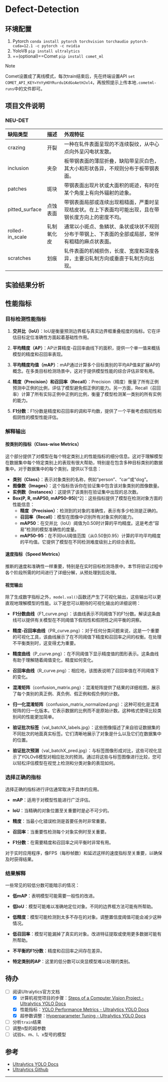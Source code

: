 # Defect-Detection
## 环境配置

1. Pytorch `conda install pytorch torchvision torchaudio pytorch-cuda=12.1 -c pytorch -c nvidia`
2. YoloV8  `pip install ultralytics`
3. ==(optional)==Comet `pip install comet_ml` 

> [!note]
>
> Comet设置成了离线模式，每次train结束后，先在终端设置API `set COMET_API_KEY=YnYyHOYRurdu1KdGoAetHJxl4`，再按照提示上传本地`.cometml-runs`中的文件即可。

## 项目文件说明

### NEU-DET

| 缺陷类型        | 描述       | 外观特征                                                     |
| :-------------- | :--------- | :----------------------------------------------------------- |
| crazing         | 开裂       | 一种在轧件表面呈现的不连续裂纹，从中心点向外呈闪电状发散。   |
| inclusion       | 夹杂       | 板带钢表面的薄层折叠，缺陷带呈灰白色，其大小和形状各异，不规则分布于板带钢表面。 |
| patches         | 斑块       | 带钢表面出现片状或大面积的斑迹，有时在某个角度上有向外辐射的迹象。 |
| pitted_surface  | 点蚀表面   | 带钢表面局部或连续出现粗糙面，严重时呈现桔皮状。在上下表面均可能出现，且在带钢长度方向上的密度不均。 |
| rolled-in_scale | 轧制氧化皮 | 通常以小斑点、鱼鳞状、条状或块状不规则分布于带钢上、下表面的全部或局部，常伴有粗糙的麻点状表面。 |
| scratches       | 划痕       | 轧件表面的机械损伤，长度、宽度和深度各异，主要沿轧制方向或垂直于轧制方向出现。 |

## 实验结果分析

## 性能指标

### 目标检测性能指标

1. **交并比（IoU）**：IoU是衡量预测边界框与真实边界框重叠程度的指标。它在评估目标定位准确性方面起着基础性作用。

2. **平均精度（AP）**：AP计算精度-召回率曲线下的面积，提供一个单一值来概括模型的精度和召回率表现。

3. **平均精度均值（mAP）**：mAP通过计算多个目标类别的平均AP值来扩展AP的概念。在多类目标检测场景中，这对于提供模型性能的综合评估非常有用。

4. **精度（Precision）和召回率（Recall）**：Precision（精度）衡量了所有正例预测中正例的比例，评估了模型避免假正例的能力。另一方面，Recall（召回率）计算了所有实际正例中正例的比例，衡量了模型检测某一类别的所有实例的能力。

5. **F1分数**：F1分数是精度和召回率的调和平均数，提供了一个平衡考虑假阳性和假阴性的模型性能评估。

### 解释输出

#### 按类别的指标（Class-wise Metrics）

这个部分提供了对模型在每个特定类别上的性能指标的细分信息。这对于理解模型在数据集中每个特定类别上的表现有很大帮助，特别是在包含多种目标类别的数据集中。对于数据集中的每个类别，提供以下信息：

- **类别（Class）**：表示对象类别的名称，例如“person”、“car”或“dog”。
- **图像数（Images）**：这个指标告诉你在验证集中包含该对象类别的图像数量。
- **实例数（Instances）**：这提供了该类别在验证集中出现的总次数。
- **Box(P, R, mAP50, mAP50-95)**[^2]：这些指标提供了模型在检测对象方面的性能信息：
    - **精度（Precision）**：检测到的对象的准确性，表示有多少检测是正确的。
    - **召回率（Recall）**：模型在图像中识别所有对象实例的能力。
    - **mAP50**：在交并比（IoU）阈值为0.50时计算的平均精度。这是考虑“容易”检测的模型准确性的度量。
    - **mAP50-95**：在不同IoU阈值范围（从0.50到0.95）计算的平均平均精度的平均值。它提供了模型在不同检测难度级别上的综合表现。

#### 速度指标（Speed Metrics）

推断的速度和准确性一样重要，特别是在实时目标检测场景中。本节将验证过程中各个阶段所需的时间进行了详细分解，从预处理到后处理。

#### 视觉输出

除了生成数字指标之外，`model.val()`函数还产生了可视化输出，这些输出可以更直观地理解模型的性能。以下是您可以期待的可视化输出的详细说明：

- **F1分数曲线**（F1_curve.png）：该曲线表示不同阈值下的F1分数。解读这条曲线可以提供有关模型在不同阈值下假阳性和假阴性之间平衡的洞察。
  
- **精度-召回率曲线**（PR_curve.png）：对于任何分类问题来说，这是一个重要的可视化工具，该曲线展示了在不同阈值下精度和召回率之间的权衡。在处理不平衡类别时，这变得尤为重要。
  
- **精度曲线**（P_curve.png）：在不同阈值下显示精度值的图形表示。这条曲线有助于理解随着阈值变化，精度如何变化。
  
- **召回率曲线**（R_curve.png）：相应地，该图表说明了召回率值在不同阈值下的变化。
  
- **混淆矩阵**（confusion_matrix.png）：混淆矩阵提供了结果的详细视图，展示了每个类别的真正例、真负例、假正例和假负例的计数。
  
- **归一化混淆矩阵**（confusion_matrix_normalized.png）：这种可视化是混淆矩阵的归一化版本。它表示数据的比例而不是原始计数。这种格式使得比较类别间的性能更加简单。
  
- **验证批次标签**（val_batchX_labels.jpg）：这些图像描述了来自验证数据集的不同批次的地面真实标签。它们清晰地展示了对象是什么以及它们在数据集中的位置。
  
- **验证批次预测**（val_batchX_pred.jpg）：与标签图像形成对比，这些可视化显示了YOLOv8模型对相应批次的预测。通过将这些与标签图像进行比较，您可以轻松评估模型在视觉上检测和分类对象的表现如何。

### 选择正确的指标

选择正确的指标进行评估通常取决于具体的应用。

- **mAP**：适用于对模型性能进行广泛评估。

- **IoU**：当精确的对象位置至关重要时是必不可少的。

- **精度**：当最小化错误检测是首要任务时非常重要。

- **召回率**：当重要性检测每个对象实例时至关重要。

- **F1分数**：在需要精度和召回率之间平衡时非常有用。

对于实时应用程序，像FPS（每秒帧数）和延迟这样的速度指标至关重要，以确保及时获得结果。

### **结果解释**

一些常见的较低分数可能暗示的情况：

- **低mAP**：表明模型可能需要一般性的改进。

- **低IoU**：模型可能难以准确地定位对象。不同的边界框方法可能有所帮助。

- **低精度**：模型可能检测到太多不存在的对象。调整置信度阈值可能会减少这种情况。

- **低召回率**：模型可能漏掉了真实的对象。改进特征提取或使用更多数据可能有所帮助。

- **不平衡的F1分数**：精度和召回率之间存在差异。

- **特定类别的AP**：这里的低分数可以突显模型难以处理的类别。

## 待办

- [ ] 阅读Ultralytics官方文档
  - [x] 计算机视觉项目的步骤：[Steps of a Computer Vision Project - Ultralytics YOLO Docs](https://docs.ultralytics.com/guides/steps-of-a-cv-project/)
  - [x] 性能指标：[YOLO Performance Metrics - Ultralytics YOLO Docs](https://docs.ultralytics.com/guides/yolo-performance-metrics/)
  - [x] 超参数调整：[Hyperparameter Tuning - Ultralytics YOLO Docs](https://docs.ultralytics.com/guides/hyperparameter-tuning/)
- [ ] 分析`train`结果
- [ ] 调整n型的超参数
- [ ] 试验s、m、l、x型号的模型

## 参考

- [Ultralytics YOLO Docs](https://docs.ultralytics.com/modes/)
- [Ultralytics Github](https://github.com/ultralytics/ultralytics)

---

[^1]: 精度（Precision）、召回率（Recall）和mAP指标（mAP50和mAP50-95），其中“Box”表示目标检测中的边界框。